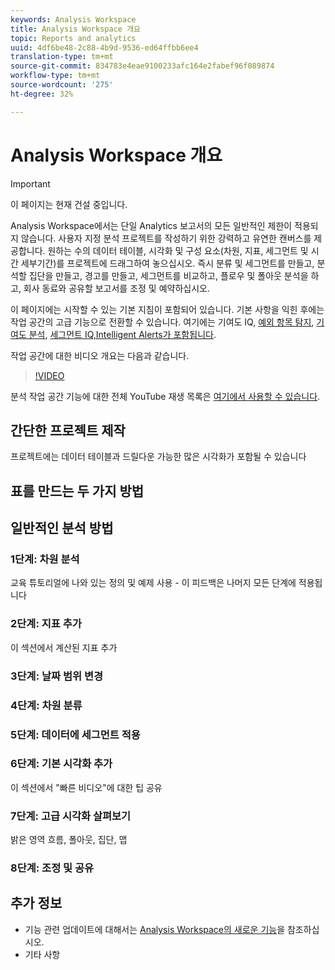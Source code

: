 ```yaml
---
keywords: Analysis Workspace
title: Analysis Workspace 개요
topic: Reports and analytics
uuid: 4df6be48-2c88-4b9d-9536-ed64ffbb6ee4
translation-type: tm+mt
source-git-commit: 834783e4eae9100233afc164e2fabef96f089874
workflow-type: tm+mt
source-wordcount: '275'
ht-degree: 32%

---
```



# Analysis Workspace 개요

>[!IMPORTANT]
>
>이 페이지는 현재 건설 중입니다.

Analysis Workspace에서는 단일 Analytics 보고서의 모든 일반적인 제한이 적용되지 않습니다. 사용자 지정 분석 프로젝트를 작성하기 위한 강력하고 유연한 캔버스를 제공합니다. 원하는 수의 데이터 테이블, 시각화 및 구성 요소(차원, 지표, 세그먼트 및 시간 세부기간)를 프로젝트에 드래그하여 놓으십시오. 즉시 분류 및 세그먼트를 만들고, 분석할 집단을 만들고, 경고를 만들고, 세그먼트를 비교하고, 플로우 및 폴아웃 분석을 하고, 회사 동료와 공유할 보고서를 조정 및 예약하십시오.

이 페이지에는 시작할 수 있는 기본 지침이 포함되어 있습니다. 기본 사항을 익힌 후에는 작업 공간의 고급 기능으로 전환할 수 있습니다. 여기에는 기여도 IQ, [예외 항목 탐지](/help/analyze/analysis-workspace/attribution/overview.md), [기여도 분석](/help/analyze/analysis-workspace/virtual-analyst/c-anomaly-detection/anomaly-detection.md), [세그먼트 IQ,Intelligent Alerts가 포함됩니다](/help/analyze/analysis-workspace/virtual-analyst/contribution-analysis/ca-tokens.md)[](/help/analyze/analysis-workspace/segment-iq.md)[](/help/analyze/analysis-workspace/c-intelligent-alerts/intellligent-alerts.md).

작업 공간에 대한 비디오 개요는 다음과 같습니다.

>[!VIDEO](https://video.tv.adobe.com/v/26266?quality=12)

분석 작업 공간 기능에 대한 전체 YouTube 재생 목록은 [여기에서 사용할 수 있습니다](https://www.youtube.com/channel/UC8I6bqCk7gO6YdoMz6W5fvw/playlists?view=50&amp;sort=dd&amp;shelf_id=7).

## 간단한 프로젝트 제작

프로젝트에는 데이터 테이블과 드릴다운 가능한 많은 시각화가 포함될 수 있습니다


## 표를 만드는 두 가지 방법

## 일반적인 분석 방법

### 1단계: 차원 분석

교육 튜토리얼에 나와 있는 정의 및 예제 사용 - 이 피드백은 나머지 모든 단계에 적용됩니다

### 2단계: 지표 추가

이 섹션에서 계산된 지표 추가

### 3단계: 날짜 범위 변경

### 4단계: 차원 분류

### 5단계: 데이터에 세그먼트 적용

### 6단계: 기본 시각화 추가

이 섹션에서 &quot;빠른 비디오&quot;에 대한 팁 공유

### 7단계: 고급 시각화 살펴보기

밝은 영역 흐름, 폴아웃, 집단, 맵

### 8단계: 조정 및 공유

## 추가 정보

* 기능 관련 업데이트에 대해서는 [Analysis Workspace의 새로운 기능](/help/analyze/analysis-workspace/new-features-in-analysis-workspace.md)을 참조하십시오.
* 기타 사항
